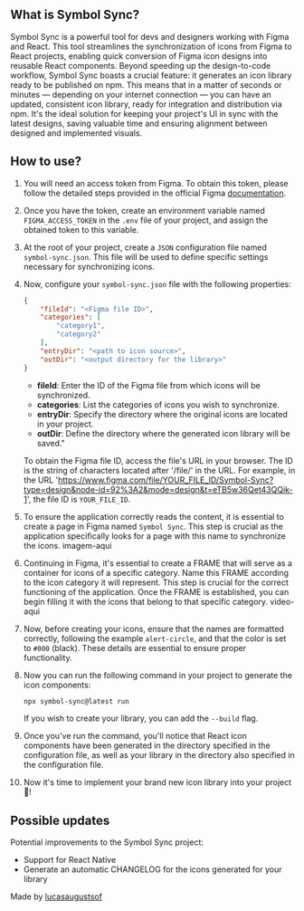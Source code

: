 ## What is Symbol Sync?

Symbol Sync is a powerful tool for devs and designers working with Figma and React. This tool streamlines the synchronization of icons from Figma to React projects, enabling quick conversion of Figma icon designs into reusable React components. Beyond speeding up the design-to-code workflow, Symbol Sync boasts a crucial feature: it generates an icon library ready to be published on npm. This means that in a matter of seconds or minutes — depending on your internet connection — you can have an updated, consistent icon library, ready for integration and distribution via npm. It's the ideal solution for keeping your project's UI in sync with the latest designs, saving valuable time and ensuring alignment between designed and implemented visuals.

## How to use?

1. You will need an access token from Figma. To obtain this token, please follow the detailed steps provided in the official Figma [documentation](https://help.figma.com/hc/en-us/articles/8085703771159-Manage-personal-access-tokens).
2. Once you have the token, create an environment variable named `FIGMA_ACCESS_TOKEN` in the `.env` file of your project, and assign the obtained token to this variable.
3. At the root of your project, create a `JSON` configuration file named `symbol-sync.json`. This file will be used to define specific settings necessary for synchronizing icons.
4. Now, configure your `symbol-sync.json` file with the following properties:
    ```json
    {
        "fileId": "<Figma file ID>",
        "categories": [
            "category1",
            "category2"
        ],
        "entryDir": "<path to icon source>",
        "outDir": "<output directory for the library>"
    }
    ```
    - **fileId**: Enter the ID of the Figma file from which icons will be synchronized.
    - **categories**: List the categories of icons you wish to synchronize.
    - **entryDir**: Specify the directory where the original icons are located in your project.
    - **outDir**: Define the directory where the generated icon library will be saved."

    To obtain the Figma file ID, access the file's URL in your browser. The ID is the string of characters located after '/file/' in the URL. For example, in the URL 'https://www.figma.com/file/YOUR_FILE_ID/Symbol-Sync?type=design&node-id=92%3A2&mode=design&t=eTB5w36Qet43QQik-1', the file ID is `YOUR_FILE_ID`.
5. To ensure the application correctly reads the content, it is essential to create a page in Figma named `Symbol Sync`. This step is crucial as the application specifically looks for a page with this name to synchronize the icons.
    imagem-aqui
6. Continuing in Figma, it's essential to create a FRAME that will serve as a container for icons of a specific category. Name this FRAME according to the icon category it will represent. This step is crucial for the correct functioning of the application. Once the FRAME is established, you can begin filling it with the icons that belong to that specific category.
    video-aqui
7. Now, before creating your icons, ensure that the names are formatted correctly, following the example `alert-circle`, and that the color is set to `#000` (black). These details are essential to ensure proper functionality.
8. Now you can run the following command in your project to generate the icon components:
    ```zsh
    npx symbol-sync@latest run
    ```
    If you wish to create your library, you can add the `--build` flag.
9. Once you've run the command, you'll notice that React icon components have been generated in the directory specified in the configuration file, as well as your library in the directory also specified in the configuration file.
10. Now it's time to implement your brand new icon library into your project 🚀!

## Possible updates

Potential improvements to the Symbol Sync project:
- Support for React Native
- Generate an automatic CHANGELOG for the icons generated for your library

Made by [lucasaugustsof](https://lucasaugusts.com)
